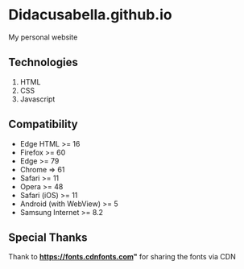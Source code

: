 # Didacusabella.github.io

My personal website

## Technologies

1. HTML
2. CSS
3. Javascript

## Compatibility

* Edge HTML >= 16
* Firefox >= 60
* Edge >= 79
* Chrome => 61
* Safari >= 11
* Opera >= 48
* Safari (iOS) >= 11
* Android (with WebView) >= 5
* Samsung Internet >= 8.2

## Special Thanks

Thank to __https://fonts.cdnfonts.com"__ for sharing the fonts via CDN
 
